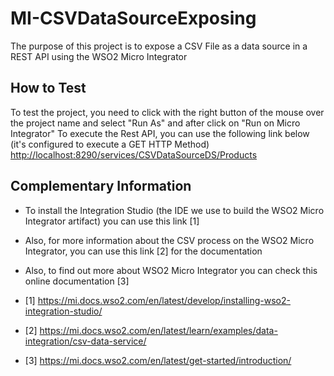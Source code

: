 # MI-CSVDataSourceExposing
The purpose of this project is to expose a CSV File as a data source in a REST API using the WSO2 Micro Integrator

## How to Test
To test the project, you need to click with the right button of the mouse over the project name and select "Run As" and after click on "Run on Micro Integrator"
To execute the Rest API, you can use the following link below (it's configured to execute a GET HTTP Method)
[http://localhost:8290/services/CSVDataSourceDS/Products](http://localhost:8290/services/CSVDataSourceDS/Products)

## Complementary Information
 - To install the Integration Studio (the IDE we use to build the WSO2 Micro Integrator artifact) you can use this link [1]
 - Also, for more information about the CSV process on the WSO2 Micro Integrator, you can use this link [2] for the documentation
 - Also, to find out more about WSO2 Micro Integrator you can check this online documentation [3]

- [1] https://mi.docs.wso2.com/en/latest/develop/installing-wso2-integration-studio/
- [2] https://mi.docs.wso2.com/en/latest/learn/examples/data-integration/csv-data-service/
- [3] https://mi.docs.wso2.com/en/latest/get-started/introduction/
